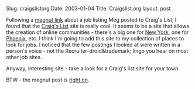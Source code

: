 Slug: craigslistorg
Date: 2003-01-04
Title: Craigslist.org
layout: post

Following a <a href="http://www.megnut.com/archive.asp?which=2003_01_01_archive.inc#002416">megnut link</a> about a job listing Meg posted to Craig's List, I found that the <a href="http://www.craigslist.org/">Craig's List</a> site is really cool. It seems to be a site that allows the creation of online communities - there's a big one for <a href="http://newyork.craigslist.org/">New York</a>, one for <a href="http://phoenix.craigslist.org/">Phoenix</a>, etc. I think I'm going to add this site to my collection of places to look for jobs. I noticed that the few postings I looked at were written in a person's voice - not the Recruiter-droid&trademark; lingo you hear on most other job sites.

Anyway, interesting site - take a look for a Craig's list site for your town.

BTW - the megnut post is <a href="http://www.megnut.com/archive.asp?which=2003_01_01_archive.inc#002416">right on</a>.

